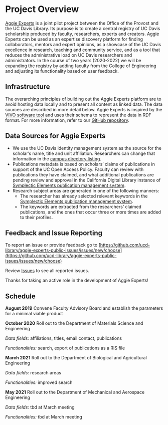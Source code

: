 # Project Overview

[Aggie Experts](https://dev.experts.ucdavis.edu) is a joint pilot project between the Office of the Provost and the UC Davis Library. Its purpose is to create a central registry of UC Davis scholarship produced by faculty, researchers, experts and creators. Aggie Experts can be used as an expertise discovery platform for finding collaborators, mentors and expert opinions, as a showcase of the UC Davis excellence in research, teaching and community service, and as a tool that reduces the administrative load on UC Davis researchers and administrators. In the course of two years (2020-2022) we will be expanding the registry by adding faculty from the College of Engineering and adjusting its functionality based on user feedback.

## Infrastructure

The overarching principles of building out the Aggie Experts platform are to avoid hosting data locally and to present all content as linked data. The data sources are described in more detail below. Aggie Experts is inspired by the [VIVO software tool](https://duraspace.org/vivo/about/) and uses their schema to represent the data in RDF format. For more information, refer to our [GitHub repository](https://github.com/ucd-library/rp-ucd-deployment).

## Data Sources for Aggie Experts

* We use the UC Davis identity management system as the source for the scholar’s name, title and unit affiliation. Researchers can change that information in the [campus directory listing](https://org.ucdavis.edu/odr).
* Publications metadata is based on scholars’ claims of publications in support of the UC Open Access Policy. Faculty can review with publications they have claimed, and what additional publications are pending review and approval in the California Digital Library instance of [Symplectic Elements publication management system](https://oapolicy.universityofcalifornia.edu/).
* Research subject areas are generated in one of the following manners:
  * The researcher has already selected relevant keywords in the [Symplectic Elements publication management system](https://oapolicy.universityofcalifornia.edu/).
  * The keywords are extracted from the researchers’ claimed publications, and the ones that occur three or more times are added to their profiles.

## Feedback and Issue Reporting

To report an issue or provide feedback go to
[https://github.com/ucd-library/aggie-experts-public-issues/issues/new/choose](https://github.com/ucd-library/aggie-experts-public-issues/issues/new/choose)

Review [Issues](https://github.com/ucd-library/aggie-experts-public-issues/issues) to see all reported issues.

Thanks for taking an active role in the development of Aggie Experts!

## Schedule

**August 2019** Convene Faculty Advisory Board and establish the parameters for a minimal viable product

**October 2020** Roll out to the Department of Materials Science and Engineering

*Data fields:* affiliations, titles, email contact, publications

*Functionalities:*  search, export of publications as a RIS file

**March 2021** Roll out to the Department of Biological and Agricultural Engineering

*Data fields:* research areas

*Functionalities:* improved search

**May 2021** Roll out to the Department of Mechanical and Aerospace Engineering

*Data fields:* tbd at March meeting

*Functionalities:* tbd at March meeting
